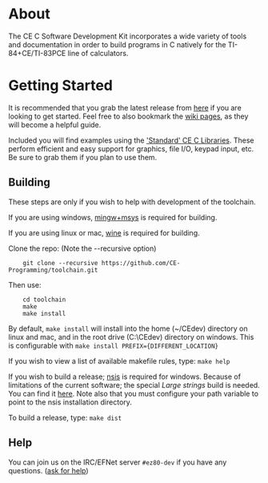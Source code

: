 # About

The CE C Software Development Kit incorporates a wide variety of tools and documentation in order to build programs in C natively for the TI-84+CE/TI-83PCE line of calculators.

# Getting Started

It is recommended that you grab the latest release from [here](https://github.com/CE-Programming/toolchain/releases/latest) if you are looking to get started. Feel free to also bookmark the [wiki pages](https://github.com/CE-Programming/toolchain/wiki), as they will become a helpful guide.

Included you will find examples using the ['Standard' CE C Libraries](https://github.com/CE-Programming/libraries/releases/latest). These perform efficient and easy support for graphics, file I/O, keypad input, etc. Be sure to grab them if you plan to use them.

## Building

These steps are only if you wish to help with development of the toolchain. 

If you are using windows, [mingw+msys](http://www.mingw.org) is required for building.

If you are using linux or mac, [wine](https://www.winehq.org) is required for building.

Clone the repo: (Note the --recursive option)

```
    git clone --recursive https://github.com/CE-Programming/toolchain.git
```

Then use:

```
    cd toolchain
    make
    make install
```

By default, `make install` will install into the home (~/CEdev) directory on linux and mac, and in the root drive (C:\\CEdev) directory on windows.
This is configurable with `make install PREFIX={DIFFERENT_LOCATION}`

If you wish to view a list of available makefile rules, type: `make help`

If you wish to build a release; [nsis](https://sourceforge.net/projects/nsis/) is required for windows. Because of limitations of the current software; the special *Large strings* build is needed. You can find it [here](http://nsis.sourceforge.net/Special_Builds). Note also that you must configure your path variable to point to the nsis installation directory.

To build a release, type: `make dist`

## Help

You can join us on the IRC/EFNet server `#ez80-dev` if you have any questions. ([ask for help](http://chat.efnet.org:9090/?nick=sdk-user&channels=%23ez80-dev&Login=Login))
